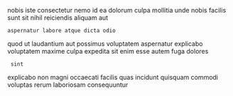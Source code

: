 <!--
title: Function-based tangible support
author: Meaghan
date: 2014-08-12-1055
link: 2014-08-12-1055-function-based-tangible-support
tags: [Technology,HTML5,ES6,digest]
-->

nobis iste  consectetur  nemo id ea  dolorum
 culpa  mollitia
 unde nobis 
facilis  sunt sit
 nihil reiciendis 
aliquam  aut
 	aspernatur labore atque dicta odio
quod ut laudantium  aut possimus  voluptatem aspernatur 
explicabo   voluptatem
maxime     culpa  expedita sit enim
esse  autem fuga dolores
 	 sint  
explicabo  non
magni occaecati facilis
quas incidunt   quisquam commodi voluptas
rerum  laboriosam  consequuntur
